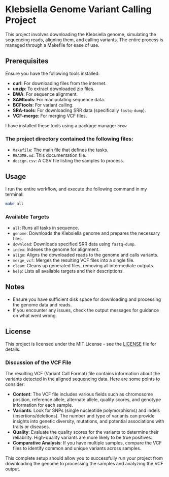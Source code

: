 
# Klebsiella Genome Variant Calling Project

This project involves downloading the Klebsiella genome, simulating the sequencing reads, aligning them, and calling variants. The entire process is managed through a Makefile for ease of use.

## Prerequisites

Ensure you have the following tools installed:

- **curl**: For downloading files from the internet.
- **unzip**: To extract downloaded zip files.
- **BWA**: For sequence alignment.
- **SAMtools**: For manipulating sequence data.
- **BCFtools**: For variant calling.
- **SRA-tools**: For downloading SRR data (specifically `fastq-dump`).
- **VCF-merge**: For merging VCF files.

I have installed these tools using a package manager `brew`


### The project directory contained the following files:

- `Makefile`: The main file that defines the tasks.
- `README.md`: This documentation file.
- `design.csv`: A CSV file listing the samples to process.

## Usage

I run the entire workflow, and execute the following command in my terminal:

```bash
make all
```

### Available Targets

- `all`: Runs all tasks in sequence.
- `genome`: Downloads the Klebsiella genome and prepares the necessary files.
- `download`: Downloads specified SRR data using `fastq-dump`.
- `index`: Indexes the genome for alignment.
- `align`: Aligns the downloaded reads to the genome and calls variants.
- `merge_vcf`: Merges the resulting VCF files into a single file.
- `clean`: Cleans up generated files, removing all intermediate outputs.
- `help`: Lists all available targets and their descriptions.

## Notes

- Ensure you have sufficient disk space for downloading and processing the genome data and reads.
- If you encounter any issues, check the output messages for guidance on what went wrong.

## License

This project is licensed under the MIT License - see the [LICENSE](LICENSE) file for details.

### Discussion of the VCF File

The resulting VCF (Variant Call Format) file contains information about the variants detected in the aligned sequencing data. Here are some points to consider:

- **Content**: The VCF file includes various fields such as chromosome position, reference allele, alternate allele, quality scores, and genotype information for each sample.
- **Variants**: Look for SNPs (single nucleotide polymorphisms) and indels (insertions/deletions). The number and type of variants can provide insights into genetic diversity, mutations, and potential associations with traits or diseases.
- **Quality**: Evaluate the quality scores for the variants to determine their reliability. High-quality variants are more likely to be true positives.
- **Comparative Analysis**: If you have multiple samples, compare the VCF files to identify common and unique variants across samples.

This complete setup should allow you to successfully run your project from downloading the genome to processing the samples and analyzing the VCF output.
